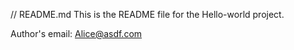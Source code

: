 // README.md
This is the README file for the Hello-world project.


Author's email: Alice@asdf.com


